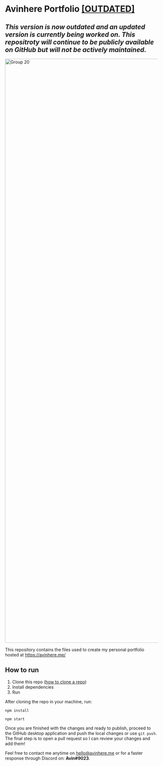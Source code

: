 # Avinhere Portfolio <ins>[OUTDATED]</ins>

## _This version is now outdated and an updated version is currently being worked on. This repositroty will continue to be publicly available on GitHub but will not be actively maintained._

<img width="1920" alt="Group 20" src="https://user-images.githubusercontent.com/54703305/196365247-3e109609-3952-428a-89e7-25249c6f936a.png">

This repository contains the files used to create my personal portfolio hosted at https://avinhere.me/

## How to run

1. Clone this repo ([how to clone a repo](https://docs.github.com/en/repositories/creating-and-managing-repositories/cloning-a-repository))
2. Install dependencies
3. Run

After cloning the repo in your machine, run:

```
npm install
```

```
npm start
```

Once you are finished with the changes and ready to publish, proceed to the GitHub desktop application and push the local changes or use `git push`. The final step is to open a pull request so I can review your changes and add them!

Feel free to contact me anytime on hello@avinhere.me or for a faster response through Discord on: **Avin#9023**.
